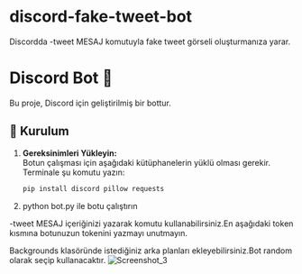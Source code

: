 # discord-fake-tweet-bot
Discordda -tweet MESAJ komutuyla fake tweet görseli oluşturmanıza yarar.
# Discord Bot 🚀  

Bu proje, Discord için geliştirilmiş bir bottur.

## 🔧 Kurulum  

1. **Gereksinimleri Yükleyin:**  
   Botun çalışması için aşağıdaki kütüphanelerin yüklü olması gerekir. Terminale şu komutu yazın:  
   ```bash
   pip install discord pillow requests
2. python bot.py ile botu çalıştırın

-tweet MESAJ içeriğinizi yazarak komutu kullanabilirsiniz.En aşağıdaki token kısmına botunuzun tokenini yazmayı unutmayın.

Backgrounds klasöründe istediğiniz arka planları ekleyebilirsiniz.Bot random olarak seçip kullanacaktır.
![Screenshot_3](https://github.com/user-attachments/assets/466cdad2-f739-45fb-9ce3-7a4b89529e10)
